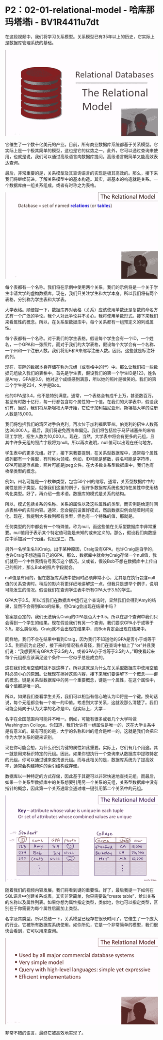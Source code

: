 # P2：02-01-relational-model - 哈库那玛塔塔i - BV1R4411u7dt

在这段视频中，我们将学习关系模型。关系模型已有35年以上的历史，它实际上是数据库管理系统的基础。

![](img/234987299992842518521b18d863f910_1.png)

它催生了一个数十亿美元的产业。目前，所有商业数据库系统都基于关系模型。它实际上是一个极其简单的模型，这也是它的优势之一。此外，它可以通过查询来使用，也就是说，我们可以通过高级语言向数据库提问。高级语言既简单又能高效表达查询。

最后，非常重要的是，关系模型及其查询语言的实现是极其高效的。那么，接下来我们将继续前进，了解关系模型中的基本构造。其实，最基本的构造就是关系。一个数据库由一组关系组成，或者有时称之为表格。

![](img/234987299992842518521b18d863f910_3.png)

每个表都有一个名称。我们将在示例中使用两个关系。我们的示例将是一个关于学生申请大学的虚构数据库。现在，我们只关注学生和大学本身。所以我们将有两个表格，分别称为学生表和大学表。

大学表格。顺便提一下，数据库界对表格（关系）应该使用单数还是复数的命名方式有一个广泛的争论。我个人对此争论并不关心。我将使用单数形式。接下来我们来看属性的概念。所以，在关系型数据库中，每个关系都有一组预定义的列或属性。

每个表都有一个名称。对于我们的学生表格，假设每个学生会有一个ID，一个姓名，一个GPA和一张照片。而对于我们的大学表格，假设每个大学会有一个名称、一个州和一个注册人数。我们将用E和R来缩写注册人数。因此，这些就是标注好的列。

现在，实际的数据本身存储在称为元组（或表格中的行）中。那么让我们把一些数据元组放入我们的表格中。首先是学生表，假设我们的第一个学生ID是123，姓名是Amy，GPA是3.9，她对这个成绩感到满意，所以她的照片是微笑的。我们的第二个学生是234，名字是Bob。

他的GPA是3.4，他不是特别满意。通常，一个表格会有成千上万，甚至数百万，甚至有时数十亿行，每一行都包含每个属性的一个值。在我们的大学表中，假设我们有，当然，我们将从斯坦福大学开始，它位于加利福尼亚州，斯坦福大学的注册人数是15,000。

我们将包括我们的湾区对手伯克利。再次位于加利福尼亚州。伯克利的招生人数高达36,000人。最后，我们将避免西海岸偏见。我们将包括位于马萨诸塞州的麻省理工学院，招生人数为10,000人。现在，当然，大学表中将会有更多的元组，且其中许多元组的照片字段将为null。所以再次说明，null值可以出现在任何地方。

学生表中的更多元组。好了，接下来我要提到，在关系型数据库中，通常每个属性或列都有一个类型，有时称为领域。例如，ID可能是整数，姓名可能是字符串，GPA可能是浮点数，照片可能是jpeg文件。在大多数关系型数据库中，我们也有枚举类型的概念。

例如，州名可能是一个枚举类型，包含50个州的缩写。通常，关系型数据库中的属性是原子类型，就像我们这里的例子，但许多数据库系统也支持在属性中使用结构化类型。好了，再介绍一些术语。数据库的模式是关系的结构。

所以，模式包括关系的名称、关系的属性以及这些属性的类型，而实例是给定时间点表格中的实际内容。通常，您会提前设置好模式，然后数据实例会随着时间变化。现在，我提到大多数列都有类型，但也有一个特殊的值，那就是。

任何类型的列中都会有一个特殊值，称为null。而这些值在关系型数据库中非常重要。null值用于表示某个特定值可能是未知的或未定义的。那么，假设我们向数据库中添加另一个元组。假设是三、四。

另外一名学生名叫Craig，出于某种原因，Craig没有GPA。也许Craig是自学的，也许Craig不想透露自己的GPA。那么，数据库中就会为Craig存储一个null值，我们就用一个中性表情符号表示这个情况。又或者，假设Bob不想在数据库中上传自己的照片，那么Bob的照片字段就会。

null值是有用的，但在数据库系统中使用时必须非常小心，尤其是在执行包含null值的关系查询时。稍后的影片将更详细地讲解这一点，但我只是想举个例子，说明可能发生的情况。假设我们在查询学生表中所有GPA大于3.5的学生。

GPA大于3.5。所以当我们在数据库中运行这个查询时，显然我们会得到Amy的结果，显然不会得到Bob的结果，但Craig会出现在结果中吗？

答案是否定的，我们无法确认Craig的GPA是否大于3.5。所以在那个查询中我们只会得到一个学生的结果。现在假设我们有另一个查询，我们要求GPA小于或等于3.5。那么类似地，Craig就不会出现在结果中，而Bob肯定会出现在结果中。

同样地，我们不会在结果中看到Craig，因为我们不知道他的GPA是否小于或等于3.5。到目前为止还好，接下来的情况有点奇怪，我们在查询中加上了“or”并且我们说：“我想要所有GPA大于3.5的人，或者GPA小于或等于3.5的人。”即使看起来每个元组都应该满足这个条件——它似乎总是成立的。

这在我们使用空值时就不是这样了。所以这就是为什么在关系型数据库中使用空值时必须小心的原因。让我现在擦掉这些内容，接下来我们要讲解下一个概念——键的概念。键是关系型数据库中的另一个重要概念，键是一个属性，在这个属性中，每个值都是唯一的。

所以，如果我们查看学生关系，我们可以相当有信心地认为ID将是一个键。换句话说，每个元组都会有一个唯一的ID值。考虑到大学关系，这就没那么清楚了。我们可能会倾向于认为大学的名称是ID，但实际上，大学...

名字在全国范围内可能并不唯一。例如，可能有很多或者几个大学叫做Washington College。你知道，我们允许有一组属性是唯一的，这在大学关系中是有意义的。最有可能的是，大学的名称和州的组合是唯一的，这就是我们会把它作为大学关系的键来识别。

现在你可能会想，为什么识别为键的属性如此重要。实际上，它们有几个用途。其一就是用来标识特定的元组。因此，如果你想执行一个查询来从数据库中提取特定的元组，你可以通过键来查找该元组。而与此相关的是，数据库系统为了提高效率，通常会构建特殊的索引结构或存储。

数据库以一种特定的方式存储，因此基于其键可以非常快速地查找元组。而最后，如果一个关系型数据库中的关系想要引用另一个关系的元组，关系型数据库中没有指针的概念，因此第一个关系通常会通过唯一键引用第二个关系中的元组。

![](img/234987299992842518521b18d863f910_5.png)

随着我们的视频内容发展，我们将看到键的重要性。好了，最后我提一下如何在SQL语言中创建关系或表。其实非常简单，你只需要说“create table”，给出关系的名称以及属性列表。如果你想为属性指定类型，类似地，你也可以指定类型，区别在于你需要为每个属性后面加上类型。

名字及其类型。所以总结一下，关系模型已经存在很长时间了，它催生了一个庞大的行业。它被所有数据库系统使用。如你所见，它是一个非常简单的模型，我们很快会看到，它可以用来查询。

![](img/234987299992842518521b18d863f910_7.png)

非常不错的语言，最终它被高效地实现了。
